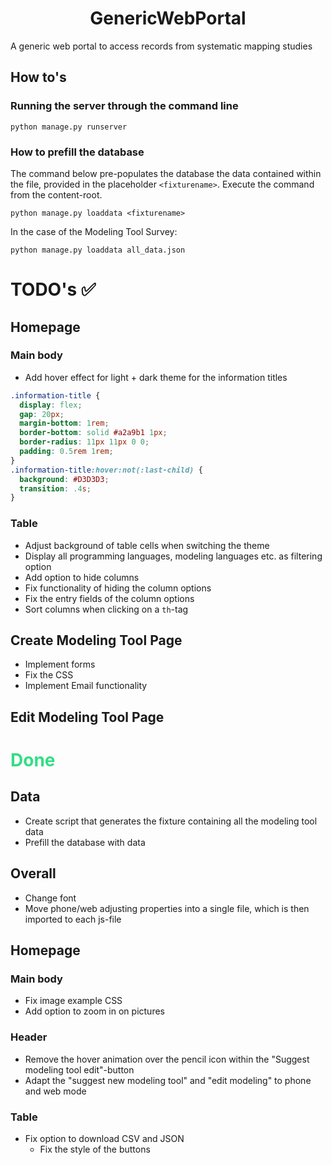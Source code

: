<h1 align="center">GenericWebPortal</h1>
A generic web portal to access records from systematic mapping studies

## How to's

### Running the server through the command line

```commandline
python manage.py runserver
```

### How to prefill the database

The command below pre-populates the database the data contained within the file, provided in the placeholder 
``<fixturename>``. Execute the command from the content-root.
```commandline
python manage.py loaddata <fixturename>
```

In the case of the Modeling Tool Survey:
```commandline
python manage.py loaddata all_data.json
```

# TODO's ✅

## Homepage
### Main body
* Add hover effect for light + dark theme for the information titles 
```css
.information-title {
  display: flex;
  gap: 20px;
  margin-bottom: 1rem;
  border-bottom: solid #a2a9b1 1px;
  border-radius: 11px 11px 0 0;
  padding: 0.5rem 1rem;
}
.information-title:hover:not(:last-child) {
  background: #D3D3D3;
  transition: .4s;
}
```

### Table
* Adjust background of table cells when switching the theme
* Display all programming languages, modeling languages etc. as filtering option
* Add option to hide columns
* Fix functionality of hiding the column options
* Fix the entry fields of the column options
* Sort columns when clicking on a ``th``-tag

## Create Modeling Tool Page
* Implement forms
* Fix the CSS
* Implement Email functionality

## Edit Modeling Tool Page

<h1 style="color: #32DE84;">Done</h1>

## Data
* Create script that generates the fixture containing all the modeling tool data
* Prefill the database with data

## Overall
* Change font
* Move phone/web adjusting properties into a single file, which is then imported to each js-file

## Homepage
### Main body
* Fix image example CSS
* Add option to zoom in on pictures

### Header
* Remove the hover animation over the pencil icon within the "Suggest modeling tool edit"-button
* Adapt the "suggest new modeling tool" and "edit modeling" to phone and web mode

### Table
* Fix option to download CSV and JSON
  * Fix the style of the buttons